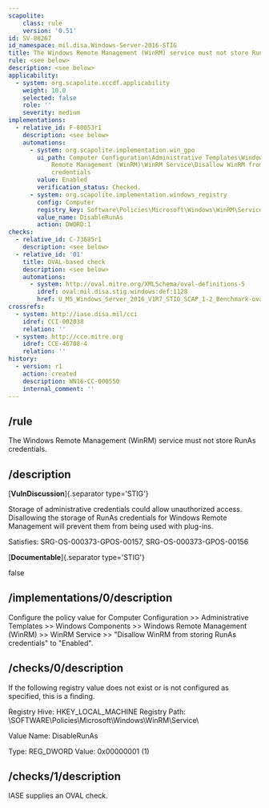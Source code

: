 ```yaml
---
scapolite:
    class: rule
    version: '0.51'
id: SV-88267
id_namespace: mil.disa.Windows-Server-2016-STIG
title: The Windows Remote Management (WinRM) service must not store RunAs credentials.
rule: <see below>
description: <see below>
applicability:
  - system: org.scapolite.xccdf.applicability
    weight: 10.0
    selected: false
    role: ''
    severity: medium
implementations:
  - relative_id: F-80053r1
    description: <see below>
    automations:
      - system: org.scapolite.implementation.win_gpo
        ui_path: Computer Configuration\Administrative Templates\Windows Components\Windows
            Remote Management (WinRM)\WinRM Service\Disallow WinRM from storing RunAs
            credentials
        value: Enabled
        verification_status: Checked.
      - system: org.scapolite.implementation.windows_registry
        config: Computer
        registry_key: Software\Policies\Microsoft\Windows\WinRM\Service
        value_name: DisableRunAs
        action: DWORD:1
checks:
  - relative_id: C-73685r1
    description: <see below>
  - relative_id: '01'
    title: OVAL-based check
    description: <see below>
    automations:
      - system: http://oval.mitre.org/XMLSchema/oval-definitions-5
        idref: oval:mil.disa.stig.windows:def:1128
        href: U_MS_Windows_Server_2016_V1R7_STIG_SCAP_1-2_Benchmark-oval.xml
crossrefs:
  - system: http://iase.disa.mil/cci
    idref: CCI-002038
    relation: ''
  - system: http://cce.mitre.org
    idref: CCE-46708-4
    relation: ''
history:
  - version: r1
    action: created
    description: WN16-CC-000550
    internal_comment: ''
---
```



## /rule

The Windows Remote Management (WinRM) service must not store RunAs credentials.

## /description

[**VulnDiscussion**]{.separator type='STIG'}

Storage of administrative credentials could allow unauthorized access. Disallowing the storage of RunAs credentials for Windows Remote Management will prevent them from being used with plug-ins.

Satisfies: SRG-OS-000373-GPOS-00157, SRG-OS-000373-GPOS-00156

[**Documentable**]{.separator type='STIG'}

false

## /implementations/0/description

Configure the policy value for Computer Configuration >> Administrative Templates >> Windows Components >> Windows Remote Management (WinRM) >> WinRM Service >> "Disallow WinRM from storing RunAs credentials" to "Enabled".

## /checks/0/description

If the following registry value does not exist or is not configured as specified, this is a finding.

Registry Hive: HKEY_LOCAL_MACHINE
Registry Path: \SOFTWARE\Policies\Microsoft\Windows\WinRM\Service\

Value Name: DisableRunAs

Type: REG_DWORD
Value: 0x00000001 (1)

## /checks/1/description

IASE supplies an OVAL check.
